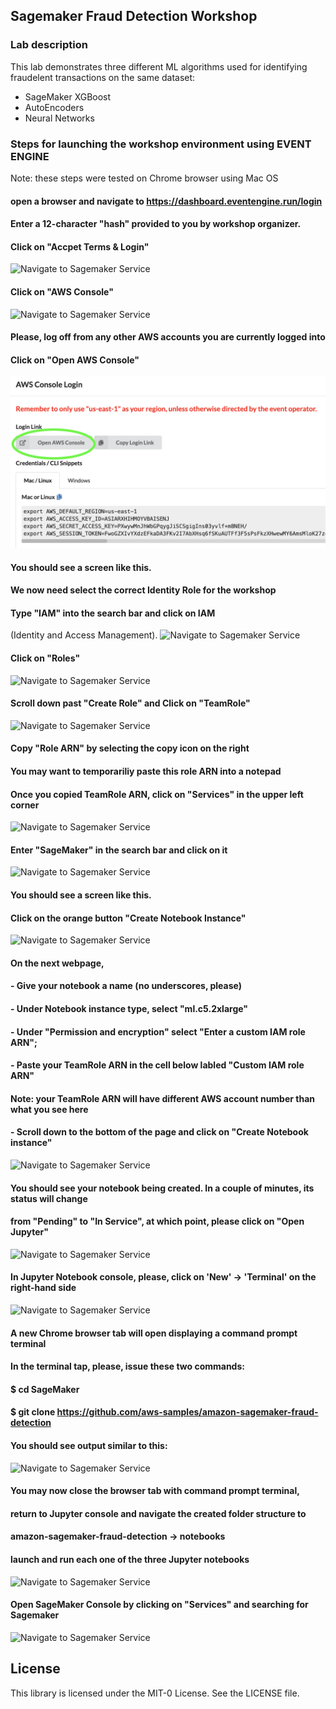 ## Sagemaker Fraud Detection Workshop

### Lab description

This lab demonstrates three different ML algorithms used for identifying fraudelent transactions on the same dataset:
- SageMaker XGBoost
- AutoEncoders
- Neural Networks

### Steps for launching the workshop environment using EVENT ENGINE 
Note: these steps were tested on Chrome browser using Mac OS
#### open a browser and navigate to https://dashboard.eventengine.run/login
#### Enter a 12-character "hash" provided to you by workshop organizer.
#### Click on "Accpet Terms & Login"
![Navigate to Sagemaker Service](/images/image-01.png)

#### Click on "AWS Console"
![Navigate to Sagemaker Service](/images/image-02.png)

#### Please, log off from any other AWS accounts you are currently logged into

#### Click on "Open AWS Console"
![Navigate to Sagemaker Service](images/image-03.png)

#### You should see a screen like this. 
#### We now need select the correct Identity Role for the workshop
#### Type "IAM" into the search bar and click on IAM 
(Identity and Access Management).
![Navigate to Sagemaker Service](/images/image-04.png)

#### Click on "Roles"
![Navigate to Sagemaker Service](/images/image-05.png)

#### Scroll down past "Create Role" and Click on "TeamRole"
![Navigate to Sagemaker Service](/images/image-06.png)

#### Copy "Role ARN" by selecting the copy icon on the right
#### You may want to temporariliy paste this role ARN into a notepad 
#### Once you copied TeamRole ARN, click on "Services" in the upper left corner
![Navigate to Sagemaker Service](/images/image-07.png)

#### Enter "SageMaker" in the search bar and click on it
![Navigate to Sagemaker Service](/images/image-08.png)

#### You should see a screen like this. 
#### Click on the orange button "Create Notebook Instance"
![Navigate to Sagemaker Service](/images/image-09.png)

#### On the next webpage, 
#### - Give your notebook a name (no underscores, please)
#### - Under Notebook instance type, select "ml.c5.2xlarge"
#### - Under "Permission and encryption" select "Enter a custom IAM role ARN";
#### - Paste your TeamRole ARN in the cell below labled "Custom IAM role ARN"
####      Note: your TeamRole ARN will have different AWS account number than what you see here
#### - Scroll down to the bottom of the page and click on "Create Notebook instance"
![Navigate to Sagemaker Service](/images/image-10.png)

#### You should see your notebook being created. In a couple of minutes, its status will change
#### from "Pending" to "In Service", at which point, please click on "Open Jupyter"
![Navigate to Sagemaker Service](/images/image-11.png)

#### In Jupyter Notebook console, please, click on 'New' -> 'Terminal' on the right-hand side
![Navigate to Sagemaker Service](/images/image-12.png)

#### A new Chrome browser tab will open displaying a command prompt terminal
#### In the terminal tap, please, issue these two commands:
####    $ cd SageMaker 
####    $ git clone https://github.com/aws-samples/amazon-sagemaker-fraud-detection
#### You should see output similar to this:
![Navigate to Sagemaker Service](/images/image-13.png)

#### You may now close the browser tab with command prompt terminal,
#### return to Jupyter console and navigate the created folder structure to
#### amazon-sagemaker-fraud-detection -> notebooks
#### launch and run each one of the three Jupyter notebooks
![Navigate to Sagemaker Service](/images/image-14.png)











#### Open SageMaker Console by clicking on "Services" and searching for Sagemaker
![Navigate to Sagemaker Service](/images/image-08.png)

## License

This library is licensed under the MIT-0 License. See the LICENSE file.

